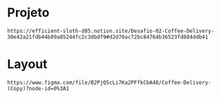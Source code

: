 # Projeto

    https://efficient-sloth-d85.notion.site/Desafio-02-Coffee-Delivery-30e42a21fdb44b09a85244fc2c3dbdf9#d2d70ac72bc84764b36523fd884ddb41

# Layout

    https://www.figma.com/file/B2PjQ5cLi7Ka2PFfkCbA48/Coffee-Delivery-(Copy)?node-id=0%3A1
